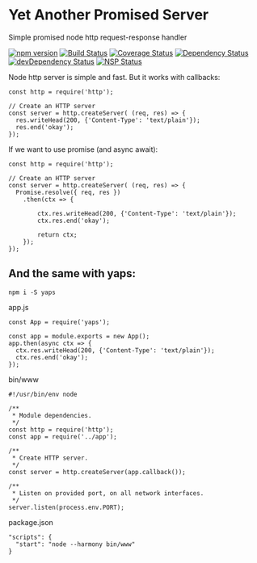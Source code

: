 # Yet Another Promised Server


Simple promised node http request-response handler

[![npm version](https://badge.fury.io/js/yeps.svg)](https://badge.fury.io/js/yeps)
[![Build Status](https://travis-ci.org/evheniy/yeps.svg?branch=master)](https://travis-ci.org/evheniy/yeps)
[![Coverage Status](https://coveralls.io/repos/github/evheniy/yeps/badge.svg?branch=master)](https://coveralls.io/github/evheniy/yeps?branch=master)
[![Dependency Status](https://david-dm.org/evheniy/yeps.svg)](https://david-dm.org/evheniy/yeps)
[![devDependency Status](https://david-dm.org/evheniy/yeps/dev-status.svg)](https://david-dm.org/evheniy/yeps#info=devDependencies)
[![NSP Status](https://img.shields.io/badge/NSP%20status-no%20vulnerabilities-green.svg)](https://travis-ci.org/evheniy/yeps)

Node http server is simple and fast. But it works with callbacks:

    const http = require('http');
    
    // Create an HTTP server
    const server = http.createServer( (req, res) => {
      res.writeHead(200, {'Content-Type': 'text/plain'});
      res.end('okay');
    });

If we want to use promise (and async await):

    const http = require('http');
        
    // Create an HTTP server
    const server = http.createServer( (req, res) => {
      Promise.resolve({ req, res })
        .then(ctx => {
          
            ctx.res.writeHead(200, {'Content-Type': 'text/plain'});
            ctx.res.end('okay');
          
            return ctx;
        });
    });
    
## And the same with yaps:

    npm i -S yaps

app.js

    const App = require('yaps');
    
    const app = module.exports = new App();
    app.then(async ctx => {
      ctx.res.writeHead(200, {'Content-Type': 'text/plain'});
      ctx.res.end('okay');
    });

bin/www

    #!/usr/bin/env node
    
    /**
     * Module dependencies.
     */
    const http = require('http');
    const app = require('../app');
    
    /**
     * Create HTTP server.
     */
    const server = http.createServer(app.callback());
    
    /**
     * Listen on provided port, on all network interfaces.
     */
    server.listen(process.env.PORT);
    
package.json

    "scripts": {
      "start": "node --harmony bin/www"
    }